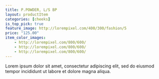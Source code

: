 ```yaml
---
title: P.POWDER, L/S BP
layout: productItem
categories: [cheeks]
is_top_pick: true
feature_image: http://lorempixel.com/400/300/fashion/5
price: "125.00"
item_color_images:
    - http://lorempixel.com/800/600/
    - http://lorempixel.com/800/600/
    - http://lorempixel.com/800/600/
---
```


Lorem ipsum dolor sit amet, consectetur adipiscing elit, sed do eiusmod tempor incididunt ut labore et dolore magna aliqua.
